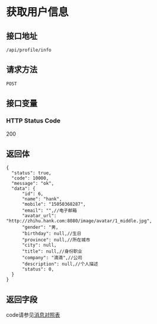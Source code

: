 # 获取用户信息

## 接口地址

`/api/profile/info`

## 请求方法

```POST ```

## 接口变量

### HTTP Status Code

200

## 返回体

```json5
{
  "status": true,
  "code": 10000,
  "message": "ok",
  "data": {
      "id": 6,
      "name": "hank",
      "mobile": "15050368287",
      "email": "",//电子邮箱
      "avatar_url": "http://zhihu.hank.com:8080/image/avatar/1_middle.jpg",
      "gender": "男,
      "birthday": null,//生日
      "province": null,//所在城市
      "city": null,
      "title": null,//身份职业
      "company": "滴滴",//公司
      "description": null,//个人描述
      "status": 0,
  }
}
```

## 返回字段



code请参见[消息对照表](消息对照表.md)
